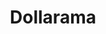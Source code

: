 ---
title: "Dollarama"
url: /vaudreuil-dorion/dollarama-boulevard-de-la-gare/
shop: variety store
---
